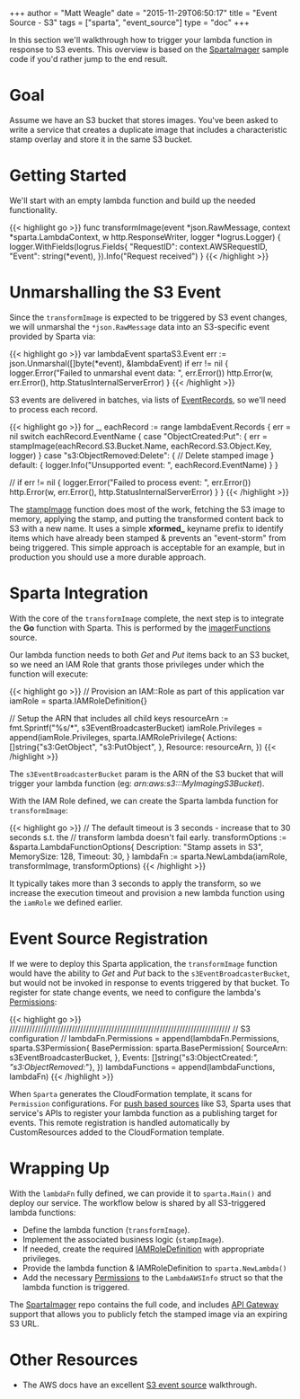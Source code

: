 +++
author = "Matt Weagle"
date = "2015-11-29T06:50:17"
title = "Event Source - S3"
tags = ["sparta", "event_source"]
type = "doc"
+++

In this section we'll walkthrough how to trigger your lambda function in response to S3 events.  This overview is based on the [SpartaImager](https://github.com/mweagle/SpartaImager) sample code if you'd rather jump to the end result.

# Goal

Assume we have an S3 bucket that stores images.  You've been asked to write a service that creates a duplicate image that includes a characteristic stamp overlay and store it in the same S3 bucket.    

# Getting Started

We'll start with an empty lambda function and build up the needed functionality.

{{< highlight go >}}
func transformImage(event *json.RawMessage,
                  context *sparta.LambdaContext,
                  w http.ResponseWriter,
                  logger *logrus.Logger)
{
  logger.WithFields(logrus.Fields{
		"RequestID": context.AWSRequestID,
		"Event":     string(*event),
	}).Info("Request received")
}
{{< /highlight >}}   

# Unmarshalling the S3 Event

Since the `transformImage` is expected to be triggered by S3 event changes, we will unmarshal the `*json.RawMessage` data into an S3-specific event provided by Sparta via:

{{< highlight go >}}
var lambdaEvent spartaS3.Event
err := json.Unmarshal([]byte(*event), &lambdaEvent)
if err != nil {
  logger.Error("Failed to unmarshal event data: ", err.Error())
  http.Error(w, err.Error(), http.StatusInternalServerError)
}
{{< /highlight >}}   

S3 events are delivered in batches, via lists of [EventRecords](https://godoc.org/github.com/mweagle/Sparta/aws/s3#EventRecord), so we'll need to process each record.

{{< highlight go >}}
for _, eachRecord := range lambdaEvent.Records {
  err = nil
  switch eachRecord.EventName {
  case "ObjectCreated:Put":
    {
      err = stampImage(eachRecord.S3.Bucket.Name, eachRecord.S3.Object.Key, logger)
    }
  case "s3:ObjectRemoved:Delete":
    {
      // Delete stamped image
    }
  default:
    {
      logger.Info("Unsupported event: ", eachRecord.EventName)
    }
  }

  //
  if err != nil {
    logger.Error("Failed to process event: ", err.Error())
    http.Error(w, err.Error(), http.StatusInternalServerError)
  }
}
{{< /highlight >}}   

The [stampImage](https://github.com/mweagle/SpartaImager/blob/master/application.go#L57) function does most of the work, fetching the S3 image to memory, applying the stamp, and putting the transformed content back to S3 with a new name.  It uses a simple **xformed_** keyname prefix to identify items which have already been stamped & prevents an "event-storm" from being triggered.  This simple approach is acceptable for an example, but in production you should use a more durable approach.

# Sparta Integration

With the core of the `transformImage` complete, the next step is to integrate the **Go** function with Sparta.  This is performed by the [imagerFunctions](https://github.com/mweagle/SpartaImager/blob/master/application.go#L200) source.

Our lambda function needs to both *Get* and *Put* items back to an S3 bucket, so we need an IAM Role that grants those privileges under which the function will execute:

{{< highlight go >}}
// Provision an IAM::Role as part of this application
var iamRole = sparta.IAMRoleDefinition{}

// Setup the ARN that includes all child keys
resourceArn := fmt.Sprintf("%s/*", s3EventBroadcasterBucket)
iamRole.Privileges = append(iamRole.Privileges, sparta.IAMRolePrivilege{
  Actions: []string{"s3:GetObject",
    "s3:PutObject",
  },
  Resource: resourceArn,
})
{{< /highlight >}}   

The `s3EventBroadcasterBucket` param is the ARN of the S3 bucket that will trigger your lambda function (eg: _arn:aws:s3:::MyImagingS3Bucket_).  

With the IAM Role defined, we can create the Sparta lambda function for `transformImage`:

{{< highlight go >}}
// The default timeout is 3 seconds - increase that to 30 seconds s.t. the
// transform lambda doesn't fail early.
transformOptions := &sparta.LambdaFunctionOptions{
  Description: "Stamp assets in S3",
  MemorySize:  128,
  Timeout:     30,
}
lambdaFn := sparta.NewLambda(iamRole, transformImage, transformOptions)
{{< /highlight >}}  

It typically takes more than 3 seconds to apply the transform, so we increase the execution timeout and provision a new lambda function using the `iamRole` we defined earlier.

# Event Source Registration

If we were to deploy this Sparta application, the `transformImage` function would have the ability to *Get* and *Put* back to the `s3EventBroadcasterBucket`, but would not be invoked in response to events triggered by that bucket.  To register for state change events, we need to configure the lambda's [Permissions](http://docs.aws.amazon.com/lambda/latest/dg/intro-permission-model.html):

{{< highlight go >}}
//////////////////////////////////////////////////////////////////////////////
// S3 configuration
//
lambdaFn.Permissions = append(lambdaFn.Permissions, sparta.S3Permission{
  BasePermission: sparta.BasePermission{
    SourceArn: s3EventBroadcasterBucket,
  },
  Events: []string{"s3:ObjectCreated:*", "s3:ObjectRemoved:*"},
})
lambdaFunctions = append(lambdaFunctions, lambdaFn)
{{< /highlight >}}  

When `Sparta` generates the CloudFormation template, it scans for `Permission` configurations.  For [push based sources](http://docs.aws.amazon.com/lambda/latest/dg/intro-invocation-modes.html) like S3, Sparta uses that service's APIs to register your lambda function as a publishing target for events.  This remote registration is handled automatically by CustomResources added to the CloudFormation template.

# Wrapping Up

With the `lambdaFn` fully defined, we can provide it to `sparta.Main()` and deploy our service.  The workflow below is shared by all S3-triggered lambda functions:

  * Define the lambda function (`transformImage`).
  * Implement the associated business logic  (`stampImage`).
  * If needed, create the required [IAMRoleDefinition](https://godoc.org/github.com/mweagle/Sparta*IAMRoleDefinition) with appropriate privileges.
  * Provide the lambda function & IAMRoleDefinition to `sparta.NewLambda()`
  * Add the necessary [Permissions](https://godoc.org/github.com/mweagle/Sparta#LambdaAWSInfo) to the `LambdaAWSInfo` struct so that the lambda function is triggered.

The [SpartaImager](https://github.com/mweagle/SpartaImager) repo contains the full code, and includes [API Gateway](/docs/apigateway) support that allows you to publicly fetch the stamped image via an expiring S3 URL.

# Other Resources

  * The AWS docs have an excellent [S3 event source](http://docs.aws.amazon.com/lambda/latest/dg/getting-started-amazons3-events.html) walkthrough.
